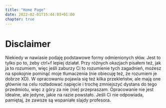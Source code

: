 ```yaml
---
title: "Home Page"
date: 2022-02-01T15:44:03+01:00
chapter: true
---
```


# Disclaimer
Niekiedy w nawiasie podaję podstawowe formy odmienionych słów. Jest to tylko po to, żeby ctrl+f lepiej działał. Przy różnych okazjach pisałem też, jak ja to rozumiem, więc jeśli zaburzy Ci to rozumienie tych zagadnień, możesz na spokojnie pominąć moje tłumaczenia (nie obiecuję też, że rozumiem je dobrze XD).
W opracowaniu pojawia się też kilka przekleństw, ale mają one głównie na celu rozładować napięcie i trochę zmniejszyć dystans do tego przedmiotu, więc z góry za nie (nie) przepraszam.
Opracowanie nie jest idealne, ale jedyne, jakie na razie powstało. Jeśli Ci nie odpowiada, pamiętaj, że zawsze są wspaniałe slajdy profesora.
